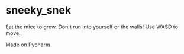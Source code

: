 # sneeky_snek
Eat the mice to grow. Don't run into yourself or the walls!
Use WASD to move.

Made on Pycharm

